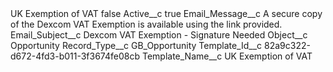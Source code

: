 <?xml version="1.0" encoding="UTF-8"?>
<CustomMetadata xmlns="http://soap.sforce.com/2006/04/metadata" xmlns:xsi="http://www.w3.org/2001/XMLSchema-instance" xmlns:xsd="http://www.w3.org/2001/XMLSchema">
    <label>UK Exemption of VAT</label>
    <protected>false</protected>
    <values>
        <field>Active__c</field>
        <value xsi:type="xsd:boolean">true</value>
    </values>
    <values>
        <field>Email_Message__c</field>
        <value xsi:type="xsd:string">A secure copy of the Dexcom VAT Exemption is available using the link provided.</value>
    </values>
    <values>
        <field>Email_Subject__c</field>
        <value xsi:type="xsd:string">Dexcom VAT Exemption - Signature Needed</value>
    </values>
    <values>
        <field>Object__c</field>
        <value xsi:type="xsd:string">Opportunity</value>
    </values>
    <values>
        <field>Record_Type__c</field>
        <value xsi:type="xsd:string">GB_Opportunity</value>
    </values>
    <values>
        <field>Template_Id__c</field>
        <value xsi:type="xsd:string">82a9c322-d672-4fd3-b011-3f3674fe08cb</value>
    </values>
    <values>
        <field>Template_Name__c</field>
        <value xsi:type="xsd:string">UK Exemption of VAT</value>
    </values>
</CustomMetadata>
